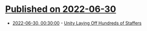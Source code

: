 # [Published on 2022-06-30](index.md)

* [2022-06-30, 00:30:00](https://slashdot.org/story/22/06/29/2213207/unity-laying-off-hundreds-of-staffers?utm_source=rss1.0mainlinkanon&utm_medium=feed) - [Unity Laying Off Hundreds of Staffers](https://slashdot.org/story/22/06/29/2213207/unity-laying-off-hundreds-of-staffers?utm_source=rss1.0mainlinkanon&utm_medium=feed)
